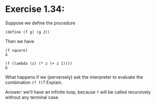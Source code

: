 # Exercise 1.34:

Suppose we define the procedure

```racket
(define (f g) (g 2))
```

Then we have

```racket
(f square)
4
```

```racket
(f (lambda (z) (* z (+ z 1))))
6
```

What happens if we (perversely) ask the interpreter to evaluate the combination `(f f)`? Explain.

Answer: we'll have an infinite loop, because `f` will be called recursively without any terminal case.
